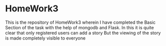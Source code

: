 # HomeWork3
This is the repository of HomeWork3 wherein I have completed the Basic Section of the task with the help of mongodb and Flask. 
In this it is quite clear that only registered users can add a story
But the viewing of the story is made completely visible to everyone
